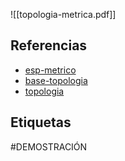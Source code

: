 ![[topologia-metrica.pdf]]

## Referencias
- [esp-metrico](./esp-metrico.md)
- [base-topologia](./base-topologia.md)
- [topologia](./topologia.md)

## Etiquetas
#DEMOSTRACIÓN 
